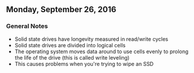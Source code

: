 ## Monday, September 26, 2016

### General Notes
- Solid state drives have longevity measured in read/write cycles
- Solid state drives are divided into logical cells
- The operating system moves data around to use cells evenly to prolong the life of the drive (this is called write leveling)
- This causes problems when you're trying to wipe an SSD
